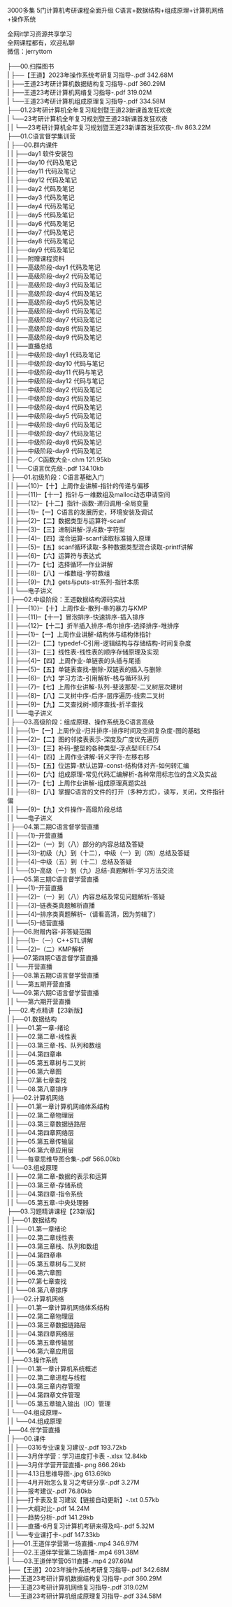 3000多集 5门计算机考研课程全面升级 C语言+数据结构+组成原理+计算机网络+操作系统

全网it学习资源共享学习<br>全网课程都有，欢迎私聊<br>微信：jerryttom<br>

├──00.扫描图书<br> | ├──【王道】2023年操作系统考研复习指导-.pdf 342.68M<br> | ├──王道23考研计算机数据结构复习指导-.pdf 360.29M<br> | ├──王道23考研计算机网络复习指导-.pdf 319.02M<br> | └──王道23考研计算机组成原理复习指导-.pdf 334.58M<br> ├──01.23考研计算机全年复习规划暨王道23新课首发狂欢夜<br> | └──23考研计算机全年复习规划暨王道23新课首发狂欢夜<br> | | └──23考研计算机全年复习规划暨王道23新课首发狂欢夜-.flv 863.22M<br> ├──01.C语言督学集训营<br> | ├──00.群内课件<br> | | ├──day1 软件安装包<br> | | ├──day10 代码及笔记<br> | | ├──day11 代码及笔记<br> | | ├──day12 代码及笔记<br> | | ├──day2 代码及笔记<br> | | ├──day3 代码及笔记<br> | | ├──day4 代码及笔记<br> | | ├──day5 代码及笔记<br> | | ├──day6 代码及笔记<br> | | ├──day7 代码及笔记<br> | | ├──day8 代码及笔记<br> | | ├──day9 代码及笔记<br> | | ├──附赠课程资料<br> | | ├──高级阶段-day1 代码及笔记<br> | | ├──高级阶段-day2 代码及笔记<br> | | ├──高级阶段-day3 代码及笔记<br> | | ├──高级阶段-day4 代码及笔记<br> | | ├──高级阶段-day5 代码及笔记<br> | | ├──高级阶段-day6 代码及笔记<br> | | ├──高级阶段-day7 代码及笔记<br> | | ├──高级阶段-day8 代码及笔记<br> | | ├──高级阶段-day9 代码及笔记<br> | | ├──直播总结<br> | | ├──中级阶段-day1 代码及笔记<br> | | ├──中级阶段-day10 代码与笔记<br> | | ├──中级阶段-day11 代码与笔记<br> | | ├──中级阶段-day12 代码与笔记<br> | | ├──中级阶段-day2 代码及笔记<br> | | ├──中级阶段-day3 代码及笔记<br> | | ├──中级阶段-day4 代码及笔记<br> | | ├──中级阶段-day5 代码及笔记<br> | | ├──中级阶段-day6 代码及笔记<br> | | ├──中级阶段-day7 代码及笔记<br> | | ├──中级阶段-day8 代码及笔记<br> | | ├──中级阶段-day9 代码及笔记<br> | | ├──C／C函数大全-.chm 121.95kb<br> | | └──C语言优先级-.pdf 134.10kb<br> | ├──01.初级阶段：C语言基础入门<br> | | ├──{10}–【十】上周作业讲解-指针的传递与偏移<br> | | ├──{11}–【十一】指针与一维数组及malloc动态申请空间<br> | | ├──{12}–【十二】指针-函数-递归调用-全局变量<br> | | ├──{1}–【一】C语言的发展历史，环境安装及调试<br> | | ├──{2}–【二】数据类型与运算符-scanf<br> | | ├──{3}–【三】进制讲解-浮点数-字符型<br> | | ├──{4}–【四】混合运算-scanf读取标准输入原理<br> | | ├──{5}–【五】scanf循环读取-多种数据类型混合读取-printf讲解<br> | | ├──{6}–【六】运算符与表达式<br> | | ├──{7}–【七】选择循环—作业讲解<br> | | ├──{8}–【八】一维数组-字符数组<br> | | ├──{9}–【九】gets与puts-str系列-指针本质<br> | | └──电子讲义<br> | ├──02.中级阶段：王道数据结构源码实战<br> | | ├──{10}–【十】上周作业-散列-串的暴力与KMP<br> | | ├──{11}–【十一】冒泡排序-快速排序-插入排序<br> | | ├──{12}–【十二】折半插入排序-希尔排序-选择排序-堆排序<br> | | ├──{1}–【一】上周作业讲解-结构体与结构体指针<br> | | ├──{2}–【二】typedef-C引用-逻辑结构与存储结构-时间复杂度<br> | | ├──{3}–【三】线性表-线性表的顺序存储原理及实现<br> | | ├──{4}–【四】上周作业-单链表的头插与尾插<br> | | ├──{5}–【五】单链表查找-删除-双链表的插入与删除<br> | | ├──{6}–【六】学习方法-引用解析-栈与循环队列<br> | | ├──{7}–【七】上周作业讲解-队列-斐波那契-二叉树层次建树<br> | | ├──{8}–【八】二叉树中序-后序-层序遍历-线索二叉树<br> | | ├──{9}–【九】二叉查找树-顺序查找-折半查找<br> | | └──电子讲义<br> | ├──03.高级阶段：组成原理、操作系统及C语言高级<br> | | ├──{1}–【一】上周作业-归并排序-排序时间及空间复杂度-图的基础<br> | | ├──{2}–【二】图的邻接表表示-深度及广度优先遍历<br> | | ├──{3}–【三】补码-整型的各种类型-浮点型IEEE754<br> | | ├──{4}–【四】上周作业讲解-转义字符-左移右移<br> | | ├──{5}–【五】位运算-默认运算-const-结构体对齐-如何转汇编<br> | | ├──{6}–【六】组成原理-常见代码汇编解析-各种常用标志位的含义及实战<br> | | ├──{7}–【七】上周作业讲解-组成原理真题实战<br> | | ├──{8}–【八】掌握C语言的文件的打开（多种方式），读写，关闭，文件指针偏<br> | | ├──{9}–【九】文件操作-高级阶段总结<br> | | └──电子讲义<br> | ├──04.第二期C语言督学营直播<br> | | ├──{1}–开营直播<br> | | ├──{2}–（一）到（八）部分的内容总结及答疑<br> | | ├──{3}–初级（九）到（十二），中级（一）到（四）总结及答疑<br> | | ├──{4}–中级（五）到（十二）总结及答疑<br> | | └──{5}–高级（一）到（九）总结-真题解析-学习方法交流<br> | ├──05.第三期C语言督学营直播<br> | | ├──{1}–开营直播<br> | | ├──{2}–（一）到（八）内容总结及常见问题解析-答疑<br> | | ├──{3}–链表类真题解析直播<br> | | ├──{4}–排序类真题解析–（请看高清，因为剪辑了）<br> | | └──{5}–结营直播<br> | ├──06.附赠内容-非答疑范围<br> | | ├──{1}–（一）C++STL讲解<br> | | └──{2}–（二）KMP解析<br> | ├──07.第四期C语言督学营直播<br> | | └──开营直播<br> | ├──08.第五期C语言督学营直播<br> | | └──第五期开营直播<br> | └──09.第六期C语言督学营直播<br> | | └──第六期开营直播<br> ├──02.考点精讲【23新版】<br> | ├──01.数据结构<br> | | ├──01.第一章-绪论<br> | | ├──02.第二章-线性表<br> | | ├──03.第三章-栈、队列和数组<br> | | ├──04.第四章串<br> | | ├──05.第五章树与二叉树<br> | | ├──06.第六章图<br> | | ├──07.第七章查找<br> | | └──08.第八章排序<br> | ├──02.计算机网络<br> | | ├──01.第一章计算机网络体系结构<br> | | ├──02.第二章物理层<br> | | ├──03.第三章数据链路层<br> | | ├──04.第四章网络层<br> | | ├──05.第五章传输层<br> | | ├──06.第六章应用层<br> | | └──每章思维导图合集-.pdf 566.00kb<br> | └──03.组成原理<br> | | ├──02.第二章-数据的表示和运算<br> | | ├──03.第三章-存储系统<br> | | ├──04.第四章-指令系统<br> | | └──05.第五章-中央处理器<br> ├──03.习题精讲课程【23新版】<br> | ├──01.数据结构<br> | | ├──01.第一章绪论<br> | | ├──02.第二章线性表<br> | | ├──03.第三章栈、队列和数组<br> | | ├──04.第四章串<br> | | ├──05.第五章树与二叉树<br> | | ├──06.第六章图<br> | | ├──07.第七章查找<br> | | └──08.第八章排序<br> | ├──02.计算机网络<br> | | ├──01.第一章计算机网络体系结构<br> | | ├──02.第二章物理层<br> | | ├──03.第三章数据链路层<br> | | ├──04.第四章网络层<br> | | ├──05.第五章传输层<br> | | └──06.第六章应用层<br> | ├──03.操作系统<br> | | ├──01.第一章计算机系统概述<br> | | ├──02.第二章进程与线程<br> | | ├──03.第三章内存管理<br> | | ├──04.第四章文件管理<br> | | └──05.第五章输入输出（IO）管理<br> | └──04.组成原理~<br> | | └──04.组成原理<br> ├──04.伴学营直播<br> | ├──00.课件<br> | | ├──0316专业课复习建议-.pdf 193.72kb<br> | | ├──3月伴学营：学习进度打卡表 -.xlsx 12.84kb<br> | | ├──3月伴学营开营直播-.png 866.26kb<br> | | ├──4.13日思维导图-.jpg 613.69kb<br> | | ├──4月开始怎么复习之考研分享-.pdf 3.27M<br> | | ├──报考建议-.pdf 76.80kb<br> | | ├──打卡表及复习建议【链接自动更新】-.txt 0.57kb<br> | | ├──大纲对比-.pdf 14.24M<br> | | ├──趋势分析-.pdf 141.29kb<br> | | ├──直播-6月复习计算机考研来得及吗-.pdf 5.32M<br> | | └──专业课打卡-.pdf 147.33kb<br> | ├──01.王道伴学营第一场直播-.mp4 346.97M<br> | ├──02.王道伴学营第二场直播-.mp4 691.38M<br> | └──03.王道伴学营0511直播-.mp4 297.69M<br> ├──【王道】2023年操作系统考研复习指导-.pdf 342.68M<br> ├──王道23考研计算机数据结构复习指导-.pdf 360.29M<br> ├──王道23考研计算机网络复习指导-.pdf 319.02M<br> └──王道23考研计算机组成原理复习指导-.pdf 334.58M